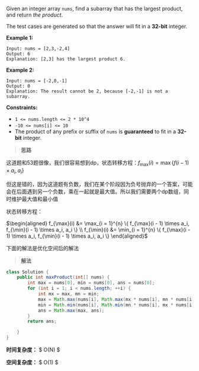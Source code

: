 Given an integer array `nums`, find a subarray that has the largest product, and return *the product*.

The test cases are generated so that the answer will fit in a **32-bit** integer.

 

**Example 1:**

```
Input: nums = [2,3,-2,4]
Output: 6
Explanation: [2,3] has the largest product 6.
```

**Example 2:**

```
Input: nums = [-2,0,-1]
Output: 0
Explanation: The result cannot be 2, because [-2,-1] is not a subarray.
```

 

**Constraints:**

- `1 <= nums.length <= 2 * 10^4`
- `-10 <= nums[i] <= 10`
- The product of any prefix or suffix of `nums` is **guaranteed** to fit in a **32-bit** integer.



> **思路**

这道题和53题很像，我们很容易想到dp，状态转移方程：$f_{\max}(i) = \max \{ f(i - 1) \times a_i, a_i \}$

但这是错的，因为这道题有负数，我们在某个阶段因为负号抛弃的一个答案，可能会在后面遇到另一个负数，乘在一起就是最大值。所以我们需要两个dp数组，同时维护最大值和最小值

状态转移方程：

$\begin{aligned} f_{\max}(i) &= \max_{i = 1}^{n} \{ f_{\max}(i - 1) \times a_i, f_{\min}(i - 1) \times a_i, a_i \} \\ f_{\min}(i) &= \min_{i = 1}^{n} \{ f_{\max}(i - 1) \times a_i, f_{\min}(i - 1) \times a_i, a_i \} \end{aligned}$

下面的解法是优化空间后的解法

> **解法**

```java
class Solution {
    public int maxProduct(int[] nums) {
        int max = nums[0], min = nums[0], ans = nums[0];
        for (int i = 1; i < nums.length; ++i) {
            int mx = max, mn = min;
            max = Math.max(nums[i], Math.max(mx * nums[i], mn * nums[i]));
            min = Math.min(nums[i], Math.min(mn * nums[i], mx * nums[i]));
            ans = Math.max(max, ans);
        }
        return ans;

    }
}
```

**时间复杂度：** $ O(N) $

**空间复杂度：** $ O(1) $
